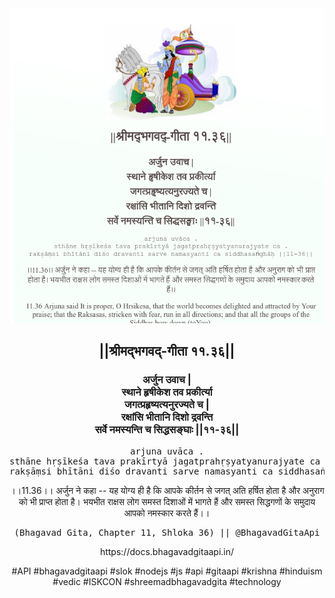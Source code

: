 <img src="../../asset/BG_11_36.png"/>
<center><h2>||श्रीमद्‍भगवद्‍-गीता ११.३६||</h2>
<h3>अर्जुन उवाच |<br/>स्थाने हृषीकेश तव प्रकीर्त्या<br/>जगत्प्रहृष्यत्यनुरज्यते च |<br/>रक्षांसि भीतानि दिशो द्रवन्ति<br/>सर्वे नमस्यन्ति च सिद्धसङ्घाः ||११-३६||</h3>
<pre>arjuna uvāca .<br/>sthāne hṛṣīkeśa tava prakīrtyā jagatprahṛṣyatyanurajyate ca .<br/>rakṣāṃsi bhītāni diśo dravanti sarve namasyanti ca siddhasaṅghāḥ ||11-36||</pre>
<p>।।11.36।। अर्जुन ने कहा -- यह योग्य ही है कि आपके कीर्तन से जगत् अति हर्षित होता है और अनुराग को भी प्राप्त होता है। भयभीत राक्षस लोग समस्त दिशाओं में भागते हैं और समस्त सिद्धगणों के समुदाय आपको नमस्कार करते हैं।।</p>
<pre>(Bhagavad Gita, Chapter 11, Shloka 36) || @BhagavadGitaApi</pre><p>https://docs.bhagavadgitaapi.in/</p><p>#API #bhagavadgitaapi #slok #nodejs #js #api #gitaapi #krishna #hinduism #vedic #ISKCON #shreemadbhagavadgita #technology</p></center>